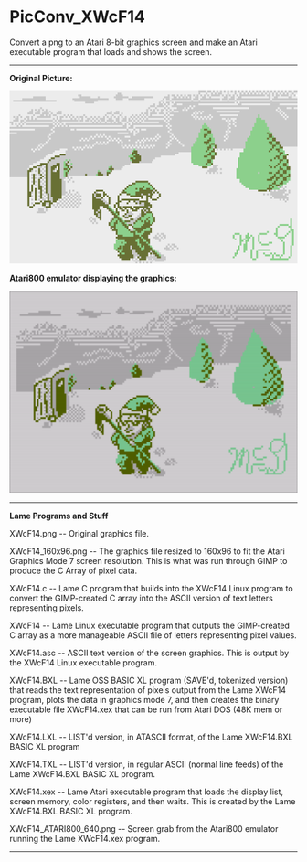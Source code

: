 # PicConv_XWcF14

Convert a png to an Atari 8-bit graphics screen and make an Atari executable program that loads and shows the screen.

---

**Original Picture:**

[![OriginalPic](https://github.com/kenjennings/PicConv_XWcF14/blob/main/XWcF14.png)](#features)

**Atari800 emulator displaying the graphics:**

[![AtariPic](https://github.com/kenjennings/PicConv_XWcF14/blob/main/XWcF14_ATARI800_640.png)](#features)

---

**Lame Programs and Stuff**

XWcF14.png -- Original graphics file.

XWcF14_160x96.png -- The graphics file resized to 160x96 to fit the Atari Graphics Mode 7 screen resolution.   This is what was run through GIMP to produce the C Array of pixel data.

XWcF14.c -- Lame C program that builds into the XWcF14 Linux program to convert the GIMP-created C array into the ASCII version of text letters representing pixels.

XWcF14 -- Lame Linux executable program that outputs the GIMP-created C array as a more manageable ASCII file of letters representing pixel values.

XWcF14.asc -- ASCII text version of the screen graphics.  This is output by the XWcF14 Linux executable program.

XWcF14.BXL -- Lame OSS BASIC XL program (SAVE'd, tokenized version) that reads the text representation of pixels output from the Lame XWcF14 program, plots the data in graphics mode 7, and then creates the binary executable file XWcF14.xex that can be run from Atari DOS (48K mem or more)

XWcF14.LXL -- LIST'd version, in ATASCII format, of the Lame XWcF14.BXL BASIC XL program 

XWcF14.TXL -- LIST'd version, in regular ASCII (normal line feeds) of the Lame XWcF14.BXL BASIC XL program.

XWcF14.xex -- Lame Atari executable program that loads the display list, screen memory, color registers, and then waits.  This is created by the Lame XWcF14.BXL BASIC XL program.

XWcF14_ATARI800_640.png -- Screen grab from the Atari800 emulator running the Lame XWcF14.xex program.

---
